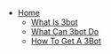* [Home](/)
  * [What Is 3bot](/about/README.md)
  * [What Can 3bot Do](/about/what_can_3bot_do.md)
  * [How To Get A 3Bot](/about/how_to_get.md)